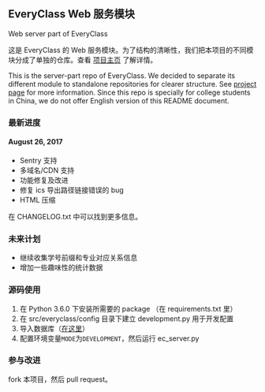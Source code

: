 ## EveryClass Web 服务模块
Web server part of EveryClass

这是 EveryClass 的 Web 服务模块。为了结构的清晰性，我们把本项目的不同模块分成了单独的仓库。查看 [项目主页](https://github.com/fr0der1c/EveryClass) 了解详情。

This is the server-part repo of EveryClass. We decided to separate its different module to standalone repositories for clearer structure. See [project page](https://github.com/fr0der1c/EveryClass) for more information. Since this repo is specially for college students in China, we do not offer English version of this README document.

### 最新进度
#### August 26, 2017
- Sentry 支持
- 多域名/CDN 支持
- 功能修复及改进
- 修复 ics 导出路径链接错误的 bug
- HTML 压缩

在 CHANGELOG.txt 中可以找到更多信息。

### 未来计划
- 继续收集学号前缀和专业对应关系信息
- 增加一些趣味性的统计数据

### 源码使用
1. 在 Python 3.6.0 下安装所需要的 package （在 requirements.txt 里）
2. 在 src/everyclass/config 目录下建立 development.py 用于开发配置
3. 导入数据库（[在这里](https://github.com/fr0der1c/EveryClass-collector/tree/master/sql)）
4. 配置环境变量`MODE`为`DEVELOPMENT`，然后运行 ec_server.py

### 参与改进
fork 本项目，然后 pull request。